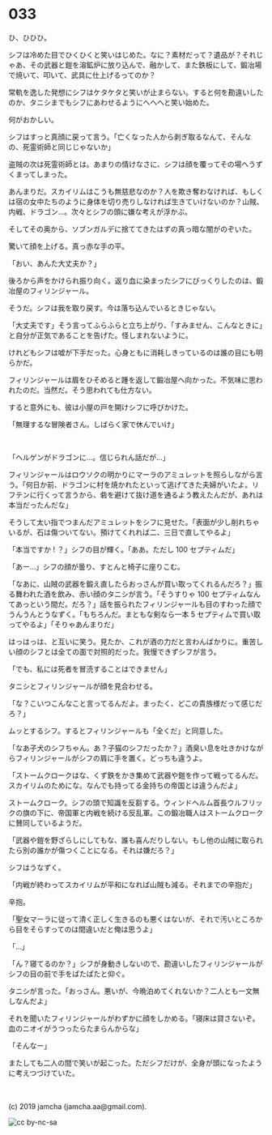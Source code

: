 

# 033

ひ、ひひひ。

シフは冷めた目でひくひくと笑いはじめた。なに？素材だって？遺品が？それじゃあ、その武器と鎧を溶鉱炉に放り込んで、融かして、また鉄板にして、鍛冶場で焼いて、叩いて、武具に仕上げるってのか？

常軌を逸した発想にシフはケタケタと笑いが止まらない。すると何を勘違いしたのか、タニシまでもシフにあわせるようにへへへと笑い始めた。

何がおかしい。

シフはすっと真顔に戻って言う。「亡くなった人から剥ぎ取るなんて、そんなの、死霊術師と同じじゃないか」

盗賊の次は死霊術師とは。あまりの情けなさに、シフは顔を覆ってその場へうずくまってしまった。

あんまりだ。スカイリムはこうも無慈悲なのか？人を欺き奪わなければ、もしくは宿の女中たちのように身体を切り売りしなければ生きていけないのか？山賊、内戦、ドラゴン…。次々とシフの頭に嫌な考えが浮かぶ。

そしてその奥から、ソブンガルデに捨ててきたはずの真っ暗な闇がのぞいた。

驚いて顔を上げる。真っ赤な手の平。

「おい、あんた大丈夫か？」

後ろから声をかけられ振り向く。返り血に染まったシフにびっくりしたのは、鍛冶屋のフィリンジャール。

そうだ。シフは我を取り戻す。今は落ち込んでいるときじゃない。

「大丈夫です」そう言ってふらふらと立ち上がり、「すみません、こんなときに」と自分が正気であることを告げた。怪しまれないように。

けれどもシフは嘘が下手だった。心身ともに消耗しきっているのは誰の目にも明らかだ。

フィリンジャールは眉をひそめると踵を返して鍛冶屋へ向かった。不気味に思われたのだ。当然だ。そう思われても仕方ない。

すると意外にも、彼は小屋の戸を開けシフに呼びかけた。

「無理するな冒険者さん。しばらく家で休んでいけ」

<br>

「ヘルゲンがドラゴンに…。信じられん話だが…」

フィリンジャールはロウソクの明かりにマーラのアミュレットを照らしながら言う。「何日か前、ドラゴンに村を焼かれたといって逃げてきた夫婦がいたよ。リフテンに行くって言うから、砦を避けて抜け道を通るよう教えたんだが、あれは本当だったんだな」

そうして太い指でつまんだアミュレットをシフに見せた。「表面が少し削れちゃいるが、石は傷ついてない。預けてくれれば二、三日で直してやるよ」

「本当ですか ! ？」シフの目が輝く。「ああ。ただし 100 セプティムだ」

「あー…」シフの顔が曇り、すとんと椅子に座りこむ。

「なあに、山賊の武器を鍛え直したらおっさんが買い取ってくれるんだろ？」振る舞われた酒を飲み、赤い顔のタニシが言う。「そうすりゃ 100 セプティムなんてあっという間だ。だろ？」話を振られたフィリンジャールも目のすわった顔でうんうんとうなずく。「もちろんだ。まともな剣なら一本 5 セプティムで買い取ってやるよ」「そりゃあんまりだ」

はっはっは、と互いに笑う。見たか、これが酒の力だと言わんばかりに。重苦しい顔のシフとは全ての面で対照的だった。我慢できずシフが言う。

「でも、私には死者を冒涜することはできません」

タニシとフィリンジャールが顔を見合わせる。

「な？こいつこんなこと言ってるんだよ。まったく、どこの貴族様だって感じだろ？」

ムッとするシフ。するとフィリンジャールも「全くだ」と同意した。

「なあ子犬のシフちゃん。あ？子猫のシフだったか？」酒臭い息を吐きかけながらフィリンジャールがシフの肩に手を置く。どっちも違うよ。

「ストームクロークはな、くず鉄をかき集めて武器や鎧を作って戦ってるんだ。スカイリムのためにな。なんでも持ってる金持ちの帝国とは違うんだよ」

ストームクローク。シフの頭で知識を反芻する。ウィンドヘルム首長ウルフリックの旗の下に、帝国軍と内戦を続ける反乱軍。この鍛冶職人はストームクロークに賛同しているようだ。

「武器や鎧を野ざらしにしてもな、誰も喜んだりしない。もし他の山賊に取られたら別の誰かが傷つくことになる。それは嫌だろ？」

シフはうなずく。

「内戦が終わってスカイリムが平和になれば山賊も減る。それまでの辛抱だ」

辛抱。

「聖女マーラに従って清く正しく生きるのも悪くはないが、それで汚いところから目をそらすってのは間違いだと俺は思うよ」

「…」

「ん？寝てるのか？」シフが身動きしないので、勘違いしたフィリンジャールがシフの目の前で手をぱたぱたと仰ぐ。

タニシが言った。「おっさん。悪いが、今晩泊めてくれないか？二人とも一文無しなんだよ」

それを聞いたフィリンジャールがわずかに顔をしかめる。「寝床は貸さないぞ。血のニオイがうつったらたまらんからな」

「そんなー」

またしても二人の間で笑いが起こった。ただシフだけが、全身が頭になったように考えつづけていた。

<br>
<br>
(c) 2019 jamcha (jamcha.aa@gmail.com).

![cc by-nc-sa](https://i.creativecommons.org/l/by-nc-sa/4.0/88x31.png)

